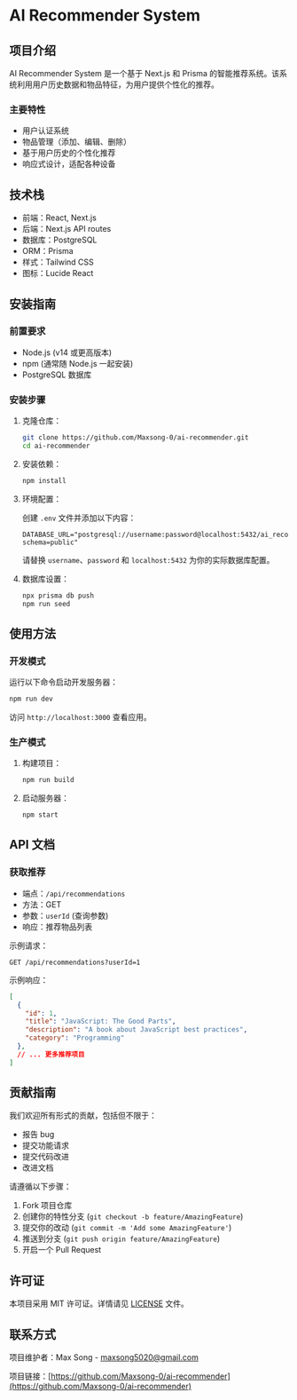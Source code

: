 # AI Recommender System

## 项目介绍

AI Recommender System 是一个基于 Next.js 和 Prisma 的智能推荐系统。该系统利用用户历史数据和物品特征，为用户提供个性化的推荐。

### 主要特性

- 用户认证系统
- 物品管理（添加、编辑、删除）
- 基于用户历史的个性化推荐
- 响应式设计，适配各种设备

## 技术栈

- 前端：React, Next.js
- 后端：Next.js API routes
- 数据库：PostgreSQL
- ORM：Prisma
- 样式：Tailwind CSS
- 图标：Lucide React

## 安装指南

### 前置要求

- Node.js (v14 或更高版本)
- npm (通常随 Node.js 一起安装)
- PostgreSQL 数据库

### 安装步骤

1. 克隆仓库：

   ```bash
   git clone https://github.com/Maxsong-0/ai-recommender.git
   cd ai-recommender
   ```

2. 安装依赖：

   ```bash
   npm install
   ```

3. 环境配置：

   创建 `.env` 文件并添加以下内容：

   ```
   DATABASE_URL="postgresql://username:password@localhost:5432/ai_recommender?schema=public"
   ```

   请替换 `username`、`password` 和 `localhost:5432` 为你的实际数据库配置。

4. 数据库设置：

   ```bash
   npx prisma db push
   npm run seed
   ```

## 使用方法

### 开发模式

运行以下命令启动开发服务器：

```bash
npm run dev
```

访问 `http://localhost:3000` 查看应用。

### 生产模式

1. 构建项目：

   ```bash
   npm run build
   ```

2. 启动服务器：

   ```bash
   npm start
   ```

## API 文档

### 获取推荐

- 端点：`/api/recommendations`
- 方法：GET
- 参数：`userId` (查询参数)
- 响应：推荐物品列表

示例请求：
```
GET /api/recommendations?userId=1
```

示例响应：
```json
[
  {
    "id": 1,
    "title": "JavaScript: The Good Parts",
    "description": "A book about JavaScript best practices",
    "category": "Programming"
  },
  // ... 更多推荐项目
]
```

## 贡献指南

我们欢迎所有形式的贡献，包括但不限于：

- 报告 bug
- 提交功能请求
- 提交代码改进
- 改进文档

请遵循以下步骤：

1. Fork 项目仓库
2. 创建你的特性分支 (`git checkout -b feature/AmazingFeature`)
3. 提交你的改动 (`git commit -m 'Add some AmazingFeature'`)
4. 推送到分支 (`git push origin feature/AmazingFeature`)
5. 开启一个 Pull Request

## 许可证

本项目采用 MIT 许可证。详情请见 [LICENSE](LICENSE) 文件。

## 联系方式

项目维护者：Max Song - maxsong5020@gmail.com

项目链接：[https://github.com/Maxsong-0/ai-recommender](https://github.com/Maxsong-0/ai-recommender)
